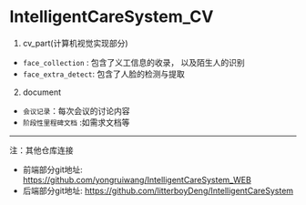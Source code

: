 # IntelligentCareSystem_CV
1. cv_part(计算机视觉实现部分)
-  `face_collection` : 包含了义工信息的收录， 以及陌生人的识别
- `face_extra_detect`: 包含了人脸的检测与提取

2. document
- `会议记录`：每次会议的讨论内容
- `阶段性里程碑文档` :如需求文档等
----



注：其他仓库连接

- 前端部分git地址:  https://github.com/yongruiwang/IntelligentCareSystem_WEB
- 后端部分git地址: https://github.com/litterboyDeng/IntelligentCareSystem
<!--stackedit_data:
eyJoaXN0b3J5IjpbOTc2NTI0OTUzLDE4MDQxMDkyNCwtNjUxOD
kzNjYxXX0=
-->